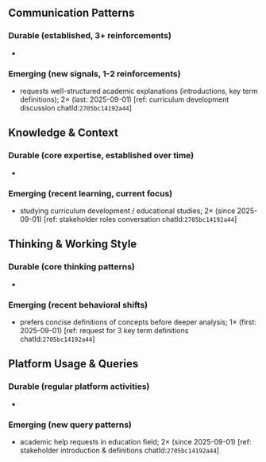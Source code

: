 ## Communication Patterns
### Durable (established, 3+ reinforcements)
- 

### Emerging (new signals, 1-2 reinforcements)
- requests well-structured academic explanations (introductions, key term definitions); 2× (last: 2025-09-01) [ref: curriculum development discussion chatId:`2705bc14192a44`]

## Knowledge & Context
### Durable (core expertise, established over time)
- 

### Emerging (recent learning, current focus)  
- studying curriculum development / educational studies; 2× (since 2025-09-01) [ref: stakeholder roles conversation chatId:`2705bc14192a44`]

## Thinking & Working Style
### Durable (core thinking patterns)
- 

### Emerging (recent behavioral shifts)
- prefers concise definitions of concepts before deeper analysis; 1× (first: 2025-09-01) [ref: request for 3 key term definitions chatId:`2705bc14192a44`]

## Platform Usage & Queries
### Durable (regular platform activities)
- 

### Emerging (new query patterns)
- academic help requests in education field; 2× (since 2025-09-01) [ref: stakeholder introduction & definitions chatId:`2705bc14192a44`]